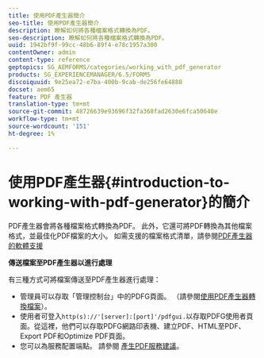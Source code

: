 ```yaml
---
title: 使用PDF產生器簡介
seo-title: 使用PDF產生器簡介
description: 瞭解如何將各種檔案格式轉換為PDF。
seo-description: 瞭解如何將各種檔案格式轉換為PDF。
uuid: 1942bf9f-99cc-48b6-89f4-e78c1957a300
contentOwner: admin
content-type: reference
geptopics: SG_AEMFORMS/categories/working_with_pdf_generator
products: SG_EXPERIENCEMANAGER/6.5/FORMS
discoiquuid: 9e25ea72-e7ba-400b-9cab-de256fe64888
docset: aem65
feature: PDF 產生器
translation-type: tm+mt
source-git-commit: 48726639e93696f32fa368fad2630e6fca50640e
workflow-type: tm+mt
source-wordcount: '151'
ht-degree: 1%

---
```



# 使用PDF產生器{#introduction-to-working-with-pdf-generator}的簡介

PDF產生器會將各種檔案格式轉換為PDF。 此外，它還可將PDF轉換為其他檔案格式，並最佳化PDF檔案的大小。 如需支援的檔案格式清單，請參閱[PDF產生器的軟體支援](/help/forms/using/aem-forms-jee-supported-platforms.md)

**傳送檔案至PDF產生器以進行處理**

有三種方式可將檔案傳送至PDF產生器進行處理：

* 管理員可以存取「管理控制台」中的PDFG頁面。 （請參閱[使用PDF產生器轉換檔案](/help/forms/using/admin-help/converting-files-using-pdf-generator.md)）。
* 使用者可登入`http(s)://'[server]:[port]'/pdfgui.`以存取PDFG使用者頁面。從這裡，他們可以存取PDFG網路印表機、建立PDF、HTML至PDF、Export PDF和Optimize PDF頁面。
* 您可以為服務配置端點。 請參閱 <!--Fix broken link to Managing Endpoints --> [產生PDF服務建議](configuring-watched-folder-endpoints.md#generate-pdf-service-recommendations)。

